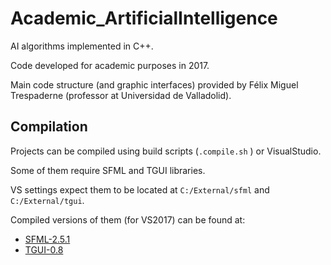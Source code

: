 # Academic_ArtificialIntelligence

AI algorithms implemented in C++.

Code developed for academic purposes in 2017.

Main code structure (and graphic interfaces) provided by Félix Miguel Trespaderne (professor at Universidad de Valladolid).

## Compilation

Projects can be compiled using build scripts (`.compile.sh` ) or VisualStudio.

Some of them require SFML and TGUI libraries.

VS settings expect them to be located at `C:/External/sfml` and `C:/External/tgui`.

Compiled versions of them (for VS2017) can be found at:

* [SFML-2.5.1](https://github.com/eduherminio/SFML)
* [TGUI-0.8](https://github.com/eduherminio/TGUI)